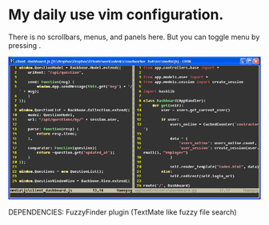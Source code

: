 # My daily use vim configuration.

There is no scrollbars, menus, and panels here. But you can toggle menu by pressing <C-F1>.

![Screenshot](http://github.com/buger/vim_config/blob/master/screenshot.png)

DEPENDENCIES:
  FuzzyFinder plugin (TextMate like fuzzy file search)
